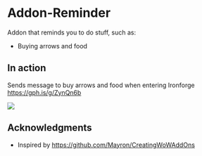 # Addon-Reminder

Addon that reminds you to do stuff, such as:

* Buying arrows and food

## In action
Sends message to buy arrows and food when entering Ironforge
https://gph.is/g/ZynQn6b

![](https://media.giphy.com/media/YO41gOFGvoBF5JfXdS/giphy.gif)

## Acknowledgments

* Inspired by https://github.com/Mayron/CreatingWoWAddOns

